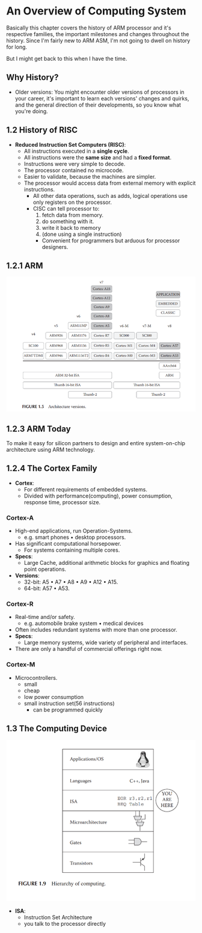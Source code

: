 # An Overview of Computing System
Basically this chapter covers the history of ARM processor and it's respective families, the important milestones and changes throughout the history. Since I'm fairly new to ARM ASM, I'm not going to dwell on history for long.

But I might get back to this when I have the time.

## Why History?
- Older versions:
You might encounter older versions of processors in your career, it's important to learn each versions' changes and quirks, and the general direction of their developments, so you know what you're doing.

## 1.2 History of RISC
- **Reduced Instruction Set Computers (RISC)**:
  - All instructions executed in a **single cycle**.
  - All instructions were the **same size** and had a **fixed format**.
  - Instructions were very simple to decode.
  - The processor contained no microcode.
  - Easier to validate, because the machines are simpler.
  - The processor would access data from external memory with explicit instructions.
    - All other data operations, such as adds, logical operations use only registers on the processor.
    - CISC can tell processor to:
      1. fetch data from memory.
      2. do something with it.
      3. write it back to memory
      4. (done using a single instruction)
      - Convenient for programmers but arduous for processor designers.  
## 1.2.1 ARM
![Architecture](./attachments/Architecture%20versions.png)

## 1.2.3 ARM Today
To make it easy for silicon partners to design and entire system-on-chip architecture using ARM technology.

## 1.2.4 The Cortex Family
- **Cortex**:
  - For different requirements of embedded systems.
  - Divided with performance(computing), power consumption, response time, processor size.

### Cortex-A
- High-end applications, run Operation-Systems.
  - e.g. smart phones • desktop processors.
- Has significant computational horsepower.
  - For systems containing multiple cores.
- **Specs**:
  - Large Cache, additional arithmetic blocks for graphics and floating point operations.
- **Versions**:
  - 32-bit: A5 • A7 • A8 • A9 • A12 • A15.
  - 64-bit: A57 • A53.

### Cortex-R
- Real-time and/or safety. 
  - e.g. automobile brake system • medical devices
- Often includes redundant systems with more than one processor.
- **Specs**:
  - Large memory systems, wide variety of peripheral and interfaces.
- There are only a handful of commercial offerings right now.

### Cortex-M
- Microcontrollers.
  - small
  - cheap
  - low power consumption
  - small instruction set(56 instructions)
    - can be programmed quickly

## 1.3 The Computing Device
![Hierarchy of computing](./attachments/Hierarchy%20of%20computing.png)
- **ISA**: 
  - Instruction Set Architecture
  - you talk to the processor directly